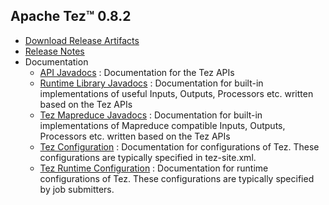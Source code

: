 <!--
   Licensed to the Apache Software Foundation (ASF) under one or more
   contributor license agreements.  See the NOTICE file distributed with
   this work for additional information regarding copyright ownership.
   The ASF licenses this file to You under the Apache License, Version 2.0
   (the "License"); you may not use this file except in compliance with
   the License.  You may obtain a copy of the License at

       http://www.apache.org/licenses/LICENSE-2.0

   Unless required by applicable law or agreed to in writing, software
   distributed under the License is distributed on an "AS IS" BASIS,
   WITHOUT WARRANTIES OR CONDITIONS OF ANY KIND, either express or implied.
   See the License for the specific language governing permissions and
   limitations under the License.
-->

<head><title>Apache Tez&trade; 0.8.2</title></head>

Apache Tez&trade; 0.8.2
----------------------

- [Download Release Artifacts](http://archive.apache.org/dist/tez/0.8.2/)
- [Release Notes](0.8.2/release-notes.txt)
- Documentation
    - [API Javadocs](0.8.2/tez-api-javadocs/index.html) : Documentation for the Tez APIs
    - [Runtime Library Javadocs](0.8.2/tez-runtime-library-javadocs/index.html) : Documentation for built-in implementations of useful Inputs, Outputs, Processors etc. written based on the Tez APIs 
    - [Tez Mapreduce Javadocs](0.8.2/tez-mapreduce-javadocs/index.html) : Documentation for built-in implementations of Mapreduce compatible Inputs, Outputs, Processors etc. written based on the Tez APIs 
    - [Tez Configuration](0.8.2/tez-api-javadocs/configs/TezConfiguration.html) : Documentation for configurations of Tez. These configurations are typically specified in tez-site.xml.
    - [Tez Runtime Configuration](0.8.2/tez-runtime-library-javadocs/configs/TezRuntimeConfiguration.html) : Documentation for runtime configurations of Tez. These configurations are typically specified by job submitters.
